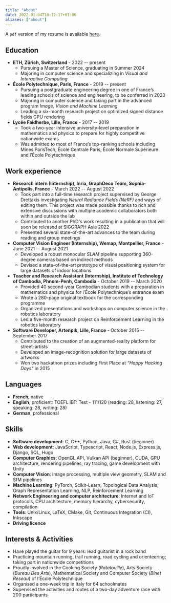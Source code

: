 ```yaml
---
title: "About"
date: 2022-01-04T10:12:17+01:00
aliases: ["about"]
---
```


A `pdf` version of my resume is available [here](/resume.pdf).

## Education
* **ETH, Zürich, Switzerland** - 2022 -- present
    * Pursuing a Master of Science, graduating in Summer 2024
    * Majoring in computer science and specializing in *Visual and Interactive Computing*
* **École Polytechnique, Paris, France** - 2019 -- present
    * Pursuing a postgraduate engineering degree in one of France’s leading schools of science and engineering, to be conferred in 2023
    * Majoring in computer science and taking part in the advanced program *Image, Vision and Machine Learning*
    * Leading a six-month research project on optimized signed distance fields GPU rendering
* **Lycée Faidherbe, Lille, France** - 2017 -- 2019
    * Took a two-year intensive university-level preparation in mathematics and physics to prepare for highly competitive nationwide exams
    * Was admitted to most of France’s top-ranking schools including Mines ParisTech, École Centrale Paris, École Normale Supérieure and l’École Polytechnique

## Work experience
* **Research intern (Internship), Inria, GraphDeco Team, Sophia-Antipolis, France** - March 2022 -- August 2022
    * Took part into a full-time research project supervised by George Drettakis investigating *Neural Radiance Fields (NeRF)* and ways of editing them. This project was made possible thanks to rich and extensive discussions with multiple academic collaborators both within and outside the lab
    * Contributed to another PhD's work resulting in a publication that will soon be released at SIGGRAPH Asia 2022
    * Presented several state-of-the-art advances to the team during reading and group meetings
* **Computer Vision Engineer (Internship), Wemap, Montpellier, France** - June 2021 -- August 2021
    * Developed a robust monocular *SLAM* pipeline supporting 360-degree cameras based on indirect methods
    * Devised a state-of-the-art prototype of visual positioning system for large datasets of indoor locations
* **Teacher and Research Assistant (Internship), Institute of Technology of Cambodia, Phnom-Penh, Cambodia** - October 2019 -- March 2020
    * Provided 40 second-year Cambodian students with a preparation in mathematics and physics for l’École Polytechnique’s entrance exam
    * Wrote a 280-page original textbook for the corresponding programme
    * Organized presentations and workshops on computer science in the robotics laboratory
    * Led a five-month research project on Reinforcement Learning in the robotics laboratory
* **Software Developer, Artenpik, Lille, France** - October 2015 -- September 2017
    * Contributed to the creation of an augmented-reality platform for street-artists
    * Developed an image-recognition solution for large datasets of artworks
    * Won two hackathon prizes including First Place at *“Happy Hacking Days"* in 2015

## Languages
* **French**, native
* **English**, proficient: TOEFL iBT: Test - 111/120 (reading: 28, listening: 27, speaking: 28, writing: 28)
* **German**, professional

## Skills
* **Software development**: C, C++, Python, Java, C#, Rust (beginner)
* **Web development**: JavaScript, Typescript, React, Node.js, Express.js, Django, SQL, Hugo
* **Computer Graphics**: OpenGL API, Vulkan API (beginner), CUDA, GPU architecture, rendering pipelines, ray tracing, game development with Unity
* **Computer Vision**: image processing, multiple view geometry, SLAM and SfM pipelines
* **Machine Learning**: PyTorch, Scikit-Learn, Topological Data Analysis, Graph Representation Learning, NLP, Reinforcement Learning
* **Network Engineering and computer architecture**: Internet and IoT protocols, CPU architecture, memory hierarchy, cybersecurity, compilation
* **Tools**: Unix/Linux, LaTeX, CMake, Git, Continuous Integration (CI), Inkscape
* **Driving licence**

## Interests & Activities
* Have played the guitar for 9 years: lead guitarist in a rock band
* Practicing mountain running, trail running, road cycling and orienteering; taking part in nationwide competitions
* Proudly involved in the Cooking Society (*Ratatouille*), Arts Society (*Bureau Des Arts*), Mathematical Society and Computer Society (*Binet Réseau*) of l’École Polytechnique
* Organised a one-week trip in Italy for 64 schoolmates
* Supervised the activities and routes of a two-day adventure race with 200 participants